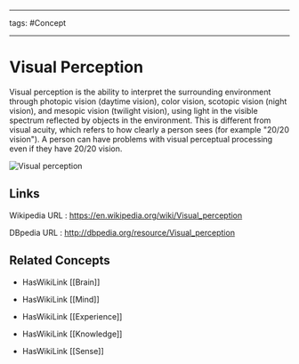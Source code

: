 




---

tags: #Concept

---
# Visual Perception


Visual perception is the ability to interpret the surrounding environment through photopic vision (daytime vision), color vision, scotopic vision (night vision), and mesopic vision (twilight vision), using light in the visible spectrum reflected by objects in the environment. This is different from visual acuity, which refers to how clearly a person sees (for example "20/20 vision"). A person can have problems with visual perceptual processing even if they have 20/20 vision.

![Visual perception](http://commons.wikimedia.org/wiki/Special:FilePath/Ventral-dorsal_streams.svg?width=300)


## Links


Wikipedia URL : https://en.wikipedia.org/wiki/Visual_perception

DBpedia URL : http://dbpedia.org/resource/Visual_perception


## Related Concepts


- HasWikiLink [[Brain]]

- HasWikiLink [[Mind]]

- HasWikiLink [[Experience]]

- HasWikiLink [[Knowledge]]

- HasWikiLink [[Sense]]